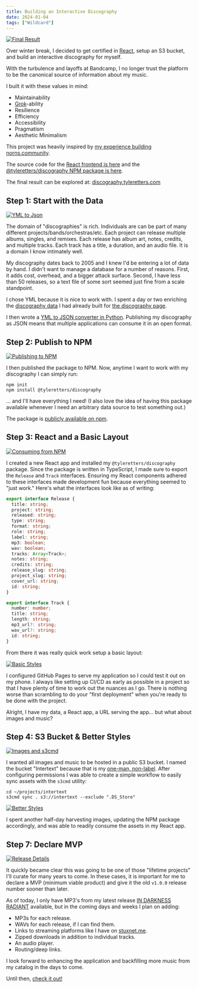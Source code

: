 ```yaml
---
title: Building an Interactive Discography
date: 2024-01-04
tags: ["Wildcard"]
---
```


[![Final Result](/images/discography-00-final.png)](/images/discography-00-final.png)

Over winter break, I decided to get certified in [React](https://react.dev/), setup an S3 bucket, and build an interactive discography for myself.

With the turbulence and layoffs at Bandcamp, I no longer trust the platform to be the canonical source of information about my music.

I built it with these values in mind:

- Maintainability
- [Grok](https://en.wikipedia.org/wiki/Grok)-ability
- Resilience
- Efficiency
- Accessibility
- Pragmatism
- Aesthetic Minimalism

This project was heavily inspired by<!--x--> [my experience building norns.community](/2023/05/27/rebuilding-norns-community/).

The source code for the [React frontend is here](https://github.com/tyleretters/discography-frontend) and the [@tyleretters/discography NPM package is here](https://github.com/tyleretters/discography).

The final result can be explored at: [discography.tyleretters.com](https://discography.tyleretters.com)

## Step 1: Start with the Data

[![YML to Json](/images/discography-01-yml-to-json.png)](/images/discography-01-yml-to-json.png)

The domain of "discographies" is rich. Individuals are can be part of many different projects/bands/orchestras/etc. Each project can release multiple albums, singles, and remixes. Each release has album art, notes, credits, and multiple tracks. Each track has a title, a duration, and an audio file. It is a domain I know intimately well.

My discography dates back to 2005 and I knew I'd be entering a lot of data by hand. I didn't want to manage a database for a number of reasons. First, it adds cost, overhead, and a bigger attack surface. Second, I have less than 50 releases, so a text file of some sort seemed just fine from a scale standpoint.

I chose YML because it is nice to work with. I spent a day or two enriching the [discography data](https://github.com/tyleretters/nor.the-rn.info/blob/main/_data/discography.yml) I had already built for [the discography page](https://nor.the-rn.info/discography).

I then wrote a [YML to JSON converter in Python](https://github.com/tyleretters/discography/blob/main/src/convert.py). Publishing my discography as JSON means that multiple applications can consume it in an open format.

## Step 2: Publish to NPM

[![Publishing to NPM](/images/discography-02-npm.png)](/images/discography-02-npm.png)

I then published the package to NPM. Now, anytime I want to work with my discography I can simply run:

```
npm init
npm install @tyleretters/discography
```

... and I'll have everything I need! (I also love the idea of having this package available whenever I need an arbitrary data source to test something out.)

The package is [publicly available on npm](https://www.npmjs.com/package/@tyleretters/discography).

## Step 3: React and a Basic Layout

[![Consuming from NPM](/images/discography-03-consume.png)](/images/discography-03-consume.png)

I created a new React app and installed my `@tyleretters/discography` package. Since the package is written in TypeScript, I made sure to export the `Release` and `Track` interfaces. Ensuring my React components adhered to these interfaces made development fun because everything seemed to "just work." Here's what the interfaces look like as of writing:

```typescript
export interface Release {
  title: string;
  project: string;
  released: string;
  type: string;
  format: string;
  role: string;
  label: string;
  mp3: boolean;
  wav: boolean;
  tracks: Array<Track>;
  notes: string;
  credits: string;
  release_slug: string;
  project_slug: string;
  cover_url: string;
  id: string;
}

export interface Track {
  number: number;
  title: string;
  length: string;
  mp3_url?: string;
  wav_url?: string;
  id: string;
}
```

From there it was really quick work setup a basic layout:

[![Basic Styles](/images/discography-04-basic-styles.png)](/images/discography-04-basic-styles.png)

I configured GitHub Pages to serve my application so I could test it out on my phone. I always like setting up CI/CD as early as possible in a project so that I have plenty of time to work out the nuances as I go. There is nothing worse than scrambling to do your "first deployment" when you're ready to be done with the project.

Alright, I have my data, a React app, a URL serving the app... but what about images and music?

## Step 4: S3 Bucket & Better Styles

[![Images and s3cmd](/images/discography-05-images-s3cmd.png)](/images/discography-05-images-s3cmd.png)

I wanted all images and music to be hosted in a public S3 bucket. I named the bucket "Intertext" because that is my [one-man, non-label](https://intertext.bandcamp.com). After configuring permissions I was able to create a simple workflow to easily sync assets with the `s3cmd` utility:

```shell
cd ~/projects/intertext
s3cmd sync . s3://intertext --exclude ".DS_Store"
```

[![Better Styles](/images/discography-06-better-styles.png)](/images/discography-06-better-styles.png)

I spent another half-day harvesting images, updating the NPM package accordingly, and was able to readily consume the assets in my React app.

## Step 7: Declare MVP

[![Release Details](/images/discography-08-mvp.png)](/images/discography-08-mvp.png)

It quickly became clear this was going to be one of those "lifetime projects" I'll curate for many years to come. In these cases, it is important for me to declare a MVP (minimum viable product) and give it the old `v1.0.0` release number sooner than later.

As of today, I only have MP3's from my latest release [IN DARKNESS RADIANT](https://stuxnet.bandcamp.com/album/in-darkness-radiant) available, but in the coming days and weeks I plan on adding:

- MP3s for each release.
- WAVs for each release, if I can find them.
- Links to streaming platforms like I have on [stuxnet.me](https://stuxnet.me).
- Zipped downloads in addition to individual tracks.
- An audio player.
- Routing/deep links.

I look forward to enhancing the application and backfilling more music from my catalog in the days to come.

Until then, [check it out!](https://discography.tyleretters.com)

